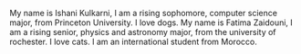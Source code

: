 My name is Ishani Kulkarni, I am a rising sophomore, computer science major, from Princeton University. I love dogs.
My name is Fatima Zaidouni, I am a rising senior, physics and astronomy major, from the university of rochester. I love cats.
I am an international student from Morocco.
